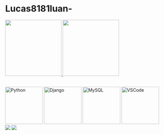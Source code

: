 # Lucas8181luan-

<table>
  <a href="https://github.com/Lucas8181luan">
  <img height="180em" src="https://github-readme-stats.vercel.app/api?username=Lucas8181luan&show_icons=true&theme=tokyonight&include_all_commits=true&count_private=true"/>
  <img height="180em" src="https://github-readme-stats.vercel.app/api/top-langs/?username=Lucas8181luan&layout=compact&langs_count=6&theme=tokyonight"/>
</table>

<div> 
  <a href="https://www.python.org/" target="_blank"><img src="https://img.icons8.com/color/2x/python.png" width="120" alt="Python"></a>
  <a href="https://www.djangoproject.com/" target="_blank"><img src="https://img.icons8.com/color/2x/django.png" width="120" alt="Django"></a>
  <a href="https://img.icons8.com/color/2x/mysql.png" target="_blank"><img src="https://img.icons8.com/color/2x/mysql.png" width="120" alt="MySQL"></a>
  <a href="https://code.visualstudio.com/" target="_blank"><img src="https://img.icons8.com/color/2x/visual-studio-code-2019.png" width="120" alt="VSCode"></a>
</div>

<div> 
  <a href = "mailto: contato@leehxd.com.br"><img src="https://img.shields.io/badge/-Gmail-%23333?style=for-the-badge&logo=gmail&logoColor=white" target="_blank"></a>
  <a href="https://www.linkedin.com/in/leticiajm/" target="_blank"><img src="https://img.shields.io/badge/-LinkedIn-%230077B5?style=for-the-badge&logo=linkedin&logoColor=white" target="_blank"></a> 
</div>
